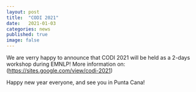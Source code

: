 ```yaml
---
layout: post
title:  "CODI 2021"
date:   2021-01-03
categories: news
published: true
image: false
---
```


We are verry happy to announce that CODI 2021 will be held as a 2-days workshop during EMNLP! More information on: (https://sites.google.com/view/codi-2021)

Happy new year everyone, and see you in Punta Cana!
